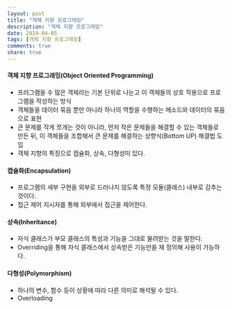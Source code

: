 ```yaml
---
layout: post
title: "객체 지향 프로그래밍"
description: "객체 지향 프로그래밍"
date: 2019-04-05
tags: [객체 지향 프로그래밍]
comments: true
share: true
---
```


#### 객체 지향 프로그래밍(Object Oriented Programming)
* 프러그램을 수 많은 객체라는 기본 단위로 나눈고 이 객체들의 상호 작용으로 프로그램을 작성하는 방식
* 객체들을 데이터 묶음 뿐만 아니라 하나의 역할을 수행하는 메소드와 데이터의 묶음으로 표현
* 큰 문제를 작게 쪼개는 것이 아니라, 먼저 작은 문제들을 해결할 수 있는 객체들로 만든 뒤, 이 객체들을 조합해서 큰 문제를 해결하는 상향식(Bottom UP) 해결법 도입
* 객체 지향의 특징으로 캡슐화, 상속, 다형성이 있다.

#### 캡슐화(Encapsulation)
* 프로그램의 세부 구현을 외부로 드러나지 않도록 특정 모듈(클래스) 내부로 감추는 것이다.
* 접근 제어 지시자를 통해 외부에서 접근을 제어한다.

#### 상속(Inheritance)
* 자식 클래스가 부모 클래스의 특성과 기능을 그대로 물려받는 것을 말한다.
* Overriding을 통해 자식 클래스에서 상속받은 기능만을 재 정의해 사용이 가능하다.

#### 다형성(Polymorphism)
* 하나의 변수, 함수 등이 상황에 따라 다른 의미로 해석될 수 있다.
* Overloading